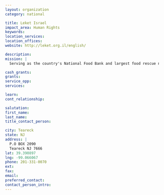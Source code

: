 ```yaml
---
layout: organization
category: national

title: Leket Israel
impact_area: Human Rights
keywords: 
location_services: 
location_offices: 
website: http://leket.org.il/english/

description: 
mission: |
  Serving as the country's National Food Bank and largest food rescue network, Leket Israel works to alleviate the problem of nutritional insecurity among the growing numbers of Israel's poor.  Each year, with the help of 40,000 volunteers, Leket Israel rescues over 700,000 meals and 21 million lbs of produce and perishable goods, and supplies over 1.25 million (7,500/school day) volunteer prepared sandwiches to underprivileged children.  

cash_grants: 
grants: 
service_opp: 
services: 

learn: 
cont_relationship: 

salutation: 
first_name: 
last_name: 
title_contact_person: 

city: Teareck
state: NJ
address: |
  P.O BOX 2090  
  Teareck NJ 7666
lat: 39.390897
lng: -99.066067
phone: 201-331-0070
ext: 
fax: 
email: 
preferred_contact: 
contact_person_intro: 
---
```

